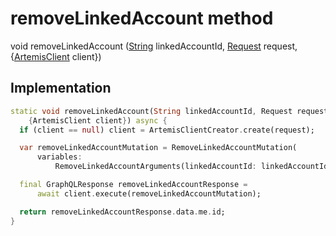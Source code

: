 


# removeLinkedAccount method








void removeLinkedAccount
([String](https://api.flutter.dev/flutter/dart-core/String-class.html) linkedAccountId, [Request](../../request_request/Request-class.md) request, {[ArtemisClient](https://pub.dev/documentation/artemis/6.18.4/client/ArtemisClient-class.html) client})








## Implementation

```dart
static void removeLinkedAccount(String linkedAccountId, Request request,
    {ArtemisClient client}) async {
  if (client == null) client = ArtemisClientCreator.create(request);

  var removeLinkedAccountMutation = RemoveLinkedAccountMutation(
      variables:
          RemoveLinkedAccountArguments(linkedAccountId: linkedAccountId));

  final GraphQLResponse removeLinkedAccountResponse =
      await client.execute(removeLinkedAccountMutation);

  return removeLinkedAccountResponse.data.me.id;
}
```







